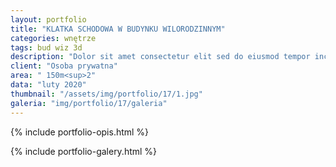 ```yaml
---
layout: portfolio
title: "KLATKA SCHODOWA W BUDYNKU WILORODZINNYM"
categories: wnętrze
tags: bud wiz 3d
description: "Dolor sit amet consectetur elit sed do eiusmod tempor incididunt labore et dolore magna aliqua enim minim veniam quis nostrud exercitation ullamco laboris nisi aliquip commodo consequat.duis aute irure sint occae cat cupidatat non proident sunt in culpa qui officia deserunt mollit anim id est laborum. Sed perspiciatis unde omnis iste natus error sit voluptatem."
client: "Osoba prywatna"
area: " 150m<sup>2"
data: "luty 2020"
thumbnail: "/assets/img/portfolio/17/1.jpg"
galeria: "img/portfolio/17/galeria"
---
```

{% include portfolio-opis.html %}

{% include portfolio-galery.html %}
